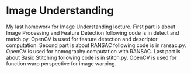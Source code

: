 # Image Understanding
  My last homework for Image Understanding lecture.
  First part is about Image Processing and Feature Detection following code is in detect and match.py. OpenCV is used for feature detection and descriptor computation.
 Second part is about RANSAC following code is in ransac.py. OpenCV is used for homography computation with RANSAC.
 Last part is about Basic Stitching following code is in stitch.py. OpenCV is used for function warp perspective for image warping.

